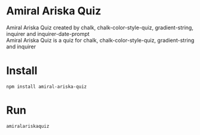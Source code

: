 # Amiral Ariska Quiz
Amiral Ariska Quiz created by chalk, chalk-color-style-quiz, gradient-string, inquirer and inquirer-date-prompt<br>
Amiral Ariska Quiz is a quiz for chalk, chalk-color-style-quiz, gradient-string and inquirer
# Install
`npm install amiral-ariska-quiz`
# Run
`amiralariskaquiz`